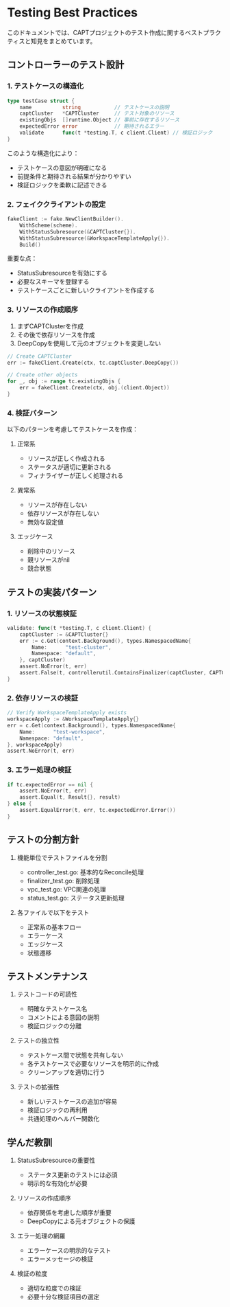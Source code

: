# Testing Best Practices

このドキュメントでは、CAPTプロジェクトのテスト作成に関するベストプラクティスと知見をまとめています。

## コントローラーのテスト設計

### 1. テストケースの構造化

```go
type testCase struct {
    name          string           // テストケースの説明
    captCluster   *CAPTCluster     // テスト対象のリソース
    existingObjs  []runtime.Object // 事前に存在するリソース
    expectedError error            // 期待されるエラー
    validate      func(t *testing.T, c client.Client) // 検証ロジック
}
```

このような構造化により：
- テストケースの意図が明確になる
- 前提条件と期待される結果が分かりやすい
- 検証ロジックを柔軟に記述できる

### 2. フェイククライアントの設定

```go
fakeClient := fake.NewClientBuilder().
    WithScheme(scheme).
    WithStatusSubresource(&CAPTCluster{}).
    WithStatusSubresource(&WorkspaceTemplateApply{}).
    Build()
```

重要な点：
- StatusSubresourceを有効にする
- 必要なスキーマを登録する
- テストケースごとに新しいクライアントを作成する

### 3. リソースの作成順序

1. まずCAPTClusterを作成
2. その後で依存リソースを作成
3. DeepCopyを使用して元のオブジェクトを変更しない

```go
// Create CAPTCluster
err := fakeClient.Create(ctx, tc.captCluster.DeepCopy())

// Create other objects
for _, obj := range tc.existingObjs {
    err = fakeClient.Create(ctx, obj.(client.Object))
}
```

### 4. 検証パターン

以下のパターンを考慮してテストケースを作成：

1. 正常系
   - リソースが正しく作成される
   - ステータスが適切に更新される
   - フィナライザーが正しく処理される

2. 異常系
   - リソースが存在しない
   - 依存リソースが存在しない
   - 無効な設定値

3. エッジケース
   - 削除中のリソース
   - 親リソースがnil
   - 競合状態

## テストの実装パターン

### 1. リソースの状態検証

```go
validate: func(t *testing.T, c client.Client) {
    captCluster := &CAPTCluster{}
    err := c.Get(context.Background(), types.NamespacedName{
        Name:      "test-cluster",
        Namespace: "default",
    }, captCluster)
    assert.NoError(t, err)
    assert.False(t, controllerutil.ContainsFinalizer(captCluster, CAPTClusterFinalizer))
}
```

### 2. 依存リソースの検証

```go
// Verify WorkspaceTemplateApply exists
workspaceApply := &WorkspaceTemplateApply{}
err = c.Get(context.Background(), types.NamespacedName{
    Name:      "test-workspace",
    Namespace: "default",
}, workspaceApply)
assert.NoError(t, err)
```

### 3. エラー処理の検証

```go
if tc.expectedError == nil {
    assert.NoError(t, err)
    assert.Equal(t, Result{}, result)
} else {
    assert.EqualError(t, err, tc.expectedError.Error())
}
```

## テストの分割方針

1. 機能単位でテストファイルを分割
   - controller_test.go: 基本的なReconcile処理
   - finalizer_test.go: 削除処理
   - vpc_test.go: VPC関連の処理
   - status_test.go: ステータス更新処理

2. 各ファイルで以下をテスト
   - 正常系の基本フロー
   - エラーケース
   - エッジケース
   - 状態遷移

## テストメンテナンス

1. テストコードの可読性
   - 明確なテストケース名
   - コメントによる意図の説明
   - 検証ロジックの分離

2. テストの独立性
   - テストケース間で状態を共有しない
   - 各テストケースで必要なリソースを明示的に作成
   - クリーンアップを適切に行う

3. テストの拡張性
   - 新しいテストケースの追加が容易
   - 検証ロジックの再利用
   - 共通処理のヘルパー関数化

## 学んだ教訓

1. StatusSubresourceの重要性
   - ステータス更新のテストには必須
   - 明示的な有効化が必要

2. リソースの作成順序
   - 依存関係を考慮した順序が重要
   - DeepCopyによる元オブジェクトの保護

3. エラー処理の網羅
   - エラーケースの明示的なテスト
   - エラーメッセージの検証

4. 検証の粒度
   - 適切な粒度での検証
   - 必要十分な検証項目の選定
